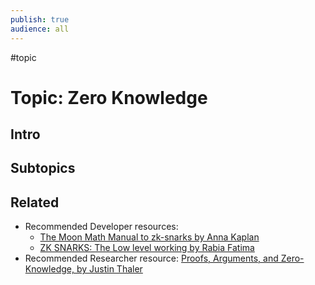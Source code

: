 ```yaml
---
publish: true
audience: all
---
```

#topic 
# Topic: Zero Knowledge
## Intro

## Subtopics

## Related
- Recommended Developer resources: 
  - [The Moon Math Manual to zk-snarks by Anna Kaplan](https://raw.githubusercontent.com/LeastAuthority/moonmath-manual/main/main-moonmath.pdf)
  - [ZK SNARKS: The Low level working by Rabia Fatima](https://xord.com/research/the-low-level-working-of-zk-snarks/)
- Recommended Researcher resource: [Proofs, Arguments, and Zero-Knowledge, by Justin Thaler](https://people.cs.georgetown.edu/jthaler/ProofsArgsAndZK.pdf)
